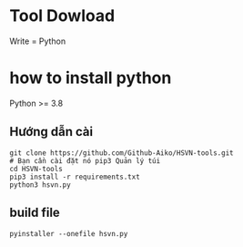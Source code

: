 # Tool Dowload

Write = Python

# how to install python
Python  >= 3.8

## Hướng dẫn cài
```
git clone https://github.com/Github-Aiko/HSVN-tools.git
# Bạn cần cài đặt nó pip3 Quản lý túi
cd HSVN-tools
pip3 install -r requirements.txt
python3 hsvn.py
```

## build file 
```
pyinstaller --onefile hsvn.py
```